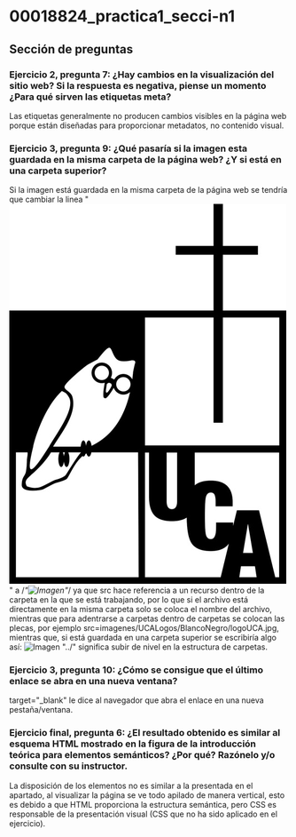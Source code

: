 # 00018824_practica1_secci-n1

## Sección de preguntas

### Ejercicio 2, pregunta 7: ¿Hay cambios en la visualización del sitio web? Si la respuesta es negativa, piense un momento ¿Para qué sirven las etiquetas meta? 

Las etiquetas <meta> generalmente no producen cambios visibles en la página web porque están diseñadas para proporcionar metadatos, no contenido visual.

### Ejercicio 3, pregunta 9: ¿Qué pasaría si la imagen esta guardada en la misma carpeta de la página web? ¿Y si está en una carpeta superior?

Si la imagen está guardada en la misma carpeta de la página web se tendría que cambiar la linea "<img src="imagenes/imagen.jpg" alt="Imagen">" a /*"<img src="imagen.jpg" alt="Imagen">"*/ ya que src hace referencia a un recurso dentro de la carpeta en la que se está trabajando, por lo que si el archivo está directamente en la misma carpeta solo se coloca el nombre del archivo, mientras que para adentrarse a carpetas dentro de carpetas se colocan las plecas, por ejemplo src=imagenes/UCALogos/BlancoNegro/logoUCA.jpg, mientras que, si está guardada en una carpeta superior se escribiría algo así: <img src="../imagen.jpg" alt="Imagen"> "../" significa subir de nivel en la estructura de carpetas.

### Ejercicio 3, pregunta 10: ¿Cómo se consigue que el último enlace se abra en una nueva ventana?

target="_blank" le dice al navegador que abra el enlace en una nueva pestaña/ventana.

### Ejercicio final, pregunta 6: ¿El resultado obtenido es similar al esquema HTML mostrado en la figura de la introducción teórica para elementos semánticos? ¿Por qué? Razónelo y/o consulte con su instructor.

La disposición de los elementos no es similar a la presentada en el apartado, al visualizar la página se ve todo apilado de manera vertical, esto es debido a que HTML proporciona la estructura semántica, pero CSS es responsable de la presentación visual (CSS que no ha sido aplicado en el ejercicio).
